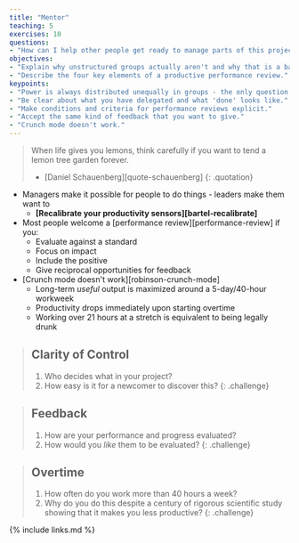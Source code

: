 ```yaml
---
title: "Mentor"
teaching: 5
exercises: 10
questions:
- "How can I help other people get ready to manage parts of this project?"
objectives:
- "Explain why unstructured groups actually aren't and why that is a bad thing."
- "Describe the four key elements of a productive performance review."
keypoints:
- "Power is always distributed unequally in groups - the only question is whether that's explicit or not."
- "Be clear about what you have delegated and what 'done' looks like."
- "Make conditions and criteria for performance reviews explicit."
- "Accept the same kind of feedback that you want to give."
- "Crunch mode doesn't work."
---
```


> When life gives you lemons, think carefully if you want to tend a lemon tree garden forever.
>
> - [Daniel Schauenberg][quote-schauenberg]
{: .quotation}

*   Managers make it possible for people to do things - leaders make them want to
    *   **[Recalibrate your productivity sensors][bartel-recalibrate]**
*   Most people welcome a [performance review][performance-review] if you:
    *   Evaluate against a standard
    *   Focus on impact
    *   Include the positive
    *   Give reciprocal opportunities for feedback
*   [Crunch mode doesn't work][robinson-crunch-mode]
    *   Long-term *useful* output is maximized around a 5-day/40-hour workweek
    *   Productivity drops immediately upon starting overtime
    *   Working over 21 hours at a stretch is equivalent to being legally drunk

> ## Clarity of Control
>
> 1.  Who decides what in your project?
> 2.  How easy is it for a newcomer to discover this?
{: .challenge}

> ## Feedback
>
> 1.  How are your performance and progress evaluated?
> 2.  How would you *like* them to be evaluated?
{: .challenge}

> ## Overtime
>
> 1.  How often do you work more than 40 hours a week?
> 2.  Why do you do this despite a century of rigorous scientific study showing that it makes you less productive?
{: .challenge}

{% include links.md %}
